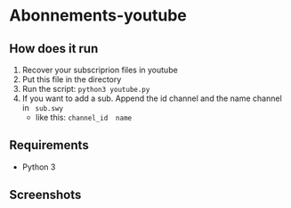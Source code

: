 # Abonnements-youtube

## How does it run
1. Recover your subscriprion files in youtube
2. Put this file in the directory
3. Run the script:
``` python3 youtube.py ```
4. If you want to add a sub. Append the id channel and the name channel in ` sub.swy`
    - like this: ```channel_id	name ```

## Requirements
- Python 3


## Screenshots
<p align="center" <img src="./screenshot/index.pnj" alt="Phone screen"></p>
